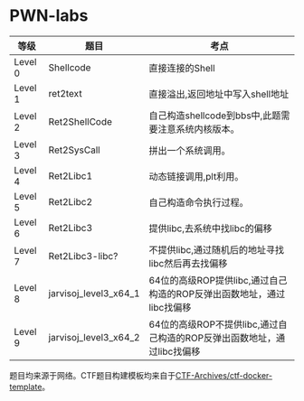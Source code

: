 # PWN-labs

| 等级    | 题目                  | 考点                                                                    |
| ------- | --------------------- | ----------------------------------------------------------------------- |
| Level 0 | Shellcode             | 直接连接的Shell                                                         |
| Level 1 | ret2text              | 直接溢出,返回地址中写入shell地址                                        |
| Level 2 | Ret2ShellCode         | 自己构造shellcode到bbs中,此题需要注意系统内核版本。                     |
| Level 3 | Ret2SysCall           | 拼出一个系统调用。                                                      |
| Level 4 | Ret2Libc1             | 动态链接调用,plt利用。                                                  |
| Level 5 | Ret2Libc2             | 自己构造命令执行过程。                                                  |
| Level 6 | Ret2Libc3             | 提供libc,去系统中找libc的偏移                                           |
| Level 7 | Ret2Libc3-libc?       | 不提供libc,通过随机后的地址寻找libc然后再去找偏移                       |
| Level 8 | jarvisoj_level3_x64_1 | 64位的高级ROP提供libc,通过自己构造的ROP反弹出函数地址，通过libc找偏移   |
| Level 9 | jarvisoj_level3_x64_2 | 64位的高级ROP不提供libc,通过自己构造的ROP反弹出函数地址，通过libc找偏移 |


题目均来源于网络。CTF题目构建模板均来自于[CTF-Archives/ctf-docker-template](https://github.com/CTF-Archives/ctf-docker-template)。